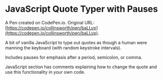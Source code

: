 # JavaScript Quote Typer with Pauses

A Pen created on CodePen.io. Original URL: [https://codepen.io/collinsworth/pen/baLLvp](https://codepen.io/collinsworth/pen/baLLvp).

A bit of vanilla JavaScript to type out quotes as though a human were manning the keyboard (with random keystroke intervals). 

Includes pauses for emphasis after a period, semicolon, or comma.

JavaScript section has comments explaining how to change the quote and use this functionality in your own code.
